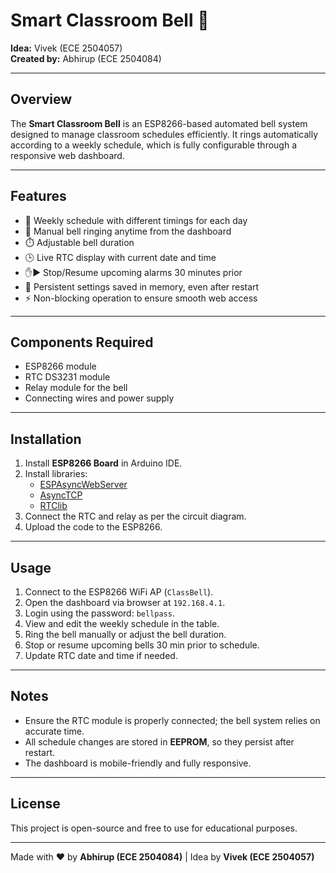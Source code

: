 # Smart Classroom Bell 🔔

**Idea:** Vivek (ECE 2504057)  
**Created by:** Abhirup (ECE 2504084)  

---

## Overview
The **Smart Classroom Bell** is an ESP8266-based automated bell system designed to manage classroom schedules efficiently. It rings automatically according to a weekly schedule, which is fully configurable through a responsive web dashboard.

---

## Features
- 📅 Weekly schedule with different timings for each day  
- 🔘 Manual bell ringing anytime from the dashboard  
- ⏱️ Adjustable bell duration  
- 🕒 Live RTC display with current date and time  
- ✋▶️ Stop/Resume upcoming alarms 30 minutes prior  
- 💾 Persistent settings saved in memory, even after restart  
- ⚡ Non-blocking operation to ensure smooth web access  

---

## Components Required
- ESP8266 module  
- RTC DS3231 module  
- Relay module for the bell  
- Connecting wires and power supply  

---

## Installation
1. Install **ESP8266 Board** in Arduino IDE.  
2. Install libraries:  
   - [ESPAsyncWebServer](https://github.com/me-no-dev/ESPAsyncWebServer)  
   - [AsyncTCP](https://github.com/me-no-dev/AsyncTCP)  
   - [RTClib](https://github.com/adafruit/RTClib)  
3. Connect the RTC and relay as per the circuit diagram.  
4. Upload the code to the ESP8266.  

---

## Usage
1. Connect to the ESP8266 WiFi AP (`ClassBell`).  
2. Open the dashboard via browser at `192.168.4.1`.  
3. Login using the password: `bellpass`.  
4. View and edit the weekly schedule in the table.  
5. Ring the bell manually or adjust the bell duration.  
6. Stop or resume upcoming bells 30 min prior to schedule.  
7. Update RTC date and time if needed.  

---

## Notes
- Ensure the RTC module is properly connected; the bell system relies on accurate time.  
- All schedule changes are stored in **EEPROM**, so they persist after restart.  
- The dashboard is mobile-friendly and fully responsive.  

---

## License
This project is open-source and free to use for educational purposes.  

---

Made with ❤️ by **Abhirup (ECE 2504084)** | Idea by **Vivek (ECE 2504057)**
